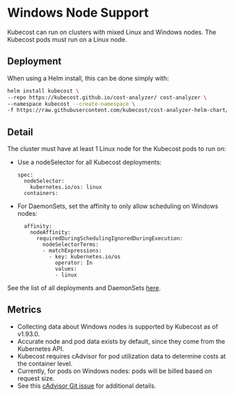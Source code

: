 Windows Node Support
======

Kubecost can run on clusters with mixed Linux and Windows nodes. The Kubecost pods must run on a Linux node.


## Deployment

When using a Helm install, this can be done simply with:

```sh
helm install kubecost \
--repo https://kubecost.github.io/cost-analyzer/ cost-analyzer \
--namespace kubecost --create-namespace \
-f https://raw.githubusercontent.com/kubecost/cost-analyzer-helm-chart/develop/cost-analyzer/values-windows-node-affinity.yaml
```

## Detail

The cluster must have at least 1 Linux node for the Kubecost pods to run on:

  * Use a nodeSelector for all Kubecost deployments:

    ```
    spec:
      nodeSelector:
        kubernetes.io/os: linux
      containers:
    ```
  * For DaemonSets, set the affinity to only allow scheduling on Windows nodes:
    ```
      affinity:
        nodeAffinity:
          requiredDuringSchedulingIgnoredDuringExecution:
            nodeSelectorTerms:
            - matchExpressions:
              - key: kubernetes.io/os
                operator: In
                values:
                - linux
    ```

See the list of all deployments and DaemonSets [here](https://github.com/kubecost/cost-analyzer-helm-chart/blob/develop/cost-analyzer/values-windows-node-affinity.yaml).

## Metrics

  * Collecting data about Windows nodes is supported by Kubecost as of v1.93.0.
  * Accurate node and pod data exists by default, since they come from the Kubernetes API.
  * Kubecost requires cAdvisor for pod utilization data to determine costs at the container level.
  * Currently, for pods on Windows nodes: pods will be billed based on request size.
  * See this [cAdvisor Git issue](https://guide.kubecost.com/hc/en-us/articles/6152374933655-Windows-Node-Support) for additional details.

<!--- {"article":"6152374933655","section":"1500002777682","permissiongroup":"1500001277122"} --->
